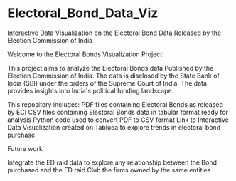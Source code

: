 # Electoral_Bond_Data_Viz
Interactive Data Visualization on the Electoral Bond Data Released by the Election Commission of India 


Welcome to the Electoral Bonds Visualization Project! 


This project aims to analyze the Electoral Bonds data Published by the Election Commission of India. The data is disclosed by the State Bank of India (SBI) under the orders of the Supreme Court of India. The data provides insights into India's political funding landscape.

This repository includes:
PDF files containing Electoral Bonds as released by ECI
CSV files containing Electoral Bonds data in tabular format ready for analysis
Python code used to convert PDF to CSV format 
Link to Interactive Data Visualization created on Tabluea to explore trends in electoral bond purchase


Future work

Integrate the ED raid data to explore any relationship between the Bond purchased and the ED raid
Club the firms owned by the same entities


